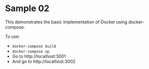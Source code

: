 # Sample 02

This demonstrates the basic implementation of Docker using docker-compose.

To use:

* `docker-compose build`
* `docker-compose up`
* Go to http://localhost:3001
* And go to http://localhost:3002